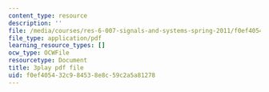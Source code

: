 ```yaml
---
content_type: resource
description: ''
file: /media/courses/res-6-007-signals-and-systems-spring-2011/f0ef405432c984538e8c59c2a5a81278_nuzA75DpSuw.pdf
file_type: application/pdf
learning_resource_types: []
ocw_type: OCWFile
resourcetype: Document
title: 3play pdf file
uid: f0ef4054-32c9-8453-8e8c-59c2a5a81278
---
```

